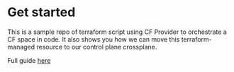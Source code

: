 # Get started

This is a sample repo of terraform script using CF Provider to orchestrate a CF space in code.
It also shows you how we can move this terraform-managed resource to our control plane crossplane.

Full guide [here](https://pages.github.tools.sap/cloud-orchestration/docs/advanced/MigrateExistingSetups)
